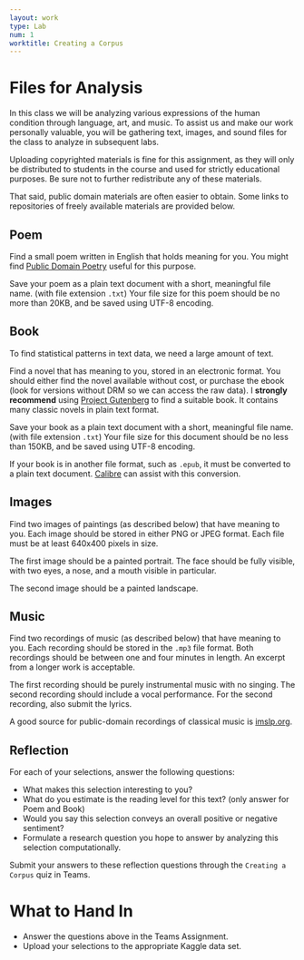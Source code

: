 ```yaml
---
layout: work
type: Lab
num: 1
worktitle: Creating a Corpus
---
```


# Files for Analysis

In this class we will be analyzing various expressions of the human
condition through language, art, and music. To assist us and make our
work personally valuable, you will be gathering text, images, and sound
files for the class to analyze in subsequent labs.

Uploading copyrighted materials is fine for this assignment, as they will only be 
distributed to students in the course and used for strictly educational purposes.
Be sure not to further redistribute any of these materials.

That said, public domain materials are often easier to obtain. Some links to 
repositories of freely available materials are provided below.

## Poem

Find a small poem written in English that holds meaning for you. You might find
[Public Domain Poetry](https://www.public-domain-poetry.com) useful for this 
purpose.

Save your poem as a plain text document with a short, meaningful file
name. (with file extension `.txt`) Your file size for this poem should
be no more than 20KB, and be saved using UTF-8 encoding.

## Book

To find statistical patterns in text data, we need a large amount of text.

Find a novel that has meaning to you, stored in an
electronic format. You should either find the novel available without
cost, or purchase the ebook (look for versions without DRM so we can
access the raw data). I **strongly recommend** using 
[Project Gutenberg](https://www.gutenberg.org/) to find a suitable book.
It contains many classic novels in plain text format.

Save your book as a plain text document with a short, meaningful file
name. (with file extension `.txt`) Your file size for this document
should be no less than 150KB, and be saved using UTF-8 encoding.

If your book is in another file format, such as `.epub`, it must be converted
to a plain text document. [Calibre](https://calibre-ebook.com/download)
can assist with this conversion.

## Images

Find two images of paintings (as described below) that have meaning to you. Each 
image should be stored in either PNG or JPEG format. Each file must be at least 640x400 pixels in size.

The first image should be a painted portrait. The face should be fully visible,
with two eyes, a nose, and a mouth visible in particular.

The second image should be a painted landscape. 

## Music

Find two recordings of music (as described below) that have meaning to you. Each 
recording should be stored in the `.mp3` file format. Both recordings should be 
between one and four minutes in length. An excerpt from a longer work is acceptable.

The first recording should be purely instrumental music with no singing. The
second recording should include a vocal performance. For the second recording,
also submit the lyrics.

A good source for public-domain recordings of classical music is [imslp.org](https://imslp.org/wiki/Main_Page). 

## Reflection

For each of your selections, answer the following questions:

-   What makes this selection interesting to you?
-   What do you estimate is the reading level for this text? (only
    answer for Poem and Book)
-   Would you say this selection conveys an overall positive or negative
    sentiment?
-   Formulate a research question you hope to answer by analyzing this
    selection computationally.
	
Submit your answers to these reflection questions through the `Creating a Corpus` quiz in Teams.

# What to Hand In

* Answer the questions above in the Teams Assignment.
* Upload your selections to the appropriate Kaggle data set.

